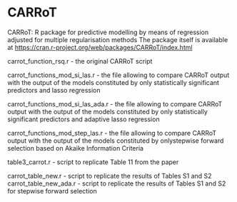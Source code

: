 # CARRoT
CARRoT: R package for predictive modelling by means of regression adjusted for multiple regularisation methods
The package itself is available at https://cran.r-project.org/web/packages/CARRoT/index.html

carrot_function_rsq.r - the original CARRoT script

carrot_functions_mod_si_las.r - the file allowing to compare CARRoT output with the output of the models constituted by only statistically significant predictors and lasso regression

carrot_functions_mod_si_las_ada.r - the file allowing to compare CARRoT output with the output of the models constituted by only statistically significant predictors and adaptive lasso regression

carrot_functions_mod_step_las.r - the file allowing to compare CARRoT output with the output of the models constituted by onlystepwise forward selection based on Akaike Information Criteria


table3_carrot.r - script to replicate Table 11 from the paper

carrot_table_new.r - script to replicate the results of Tables S1 and S2
carrot_table_new_ada.r - script to replicate the results of Tables S1 and S2 for stepwise forward selection
